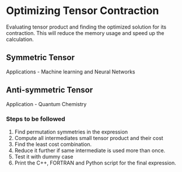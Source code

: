 # Optimizing Tensor Contraction
Evaluating tensor product and finding the optimized solution for its contraction. This will
reduce the memory usage and speed up the calculation. 

## Symmetric Tensor
Applications - Machine learning and Neural Networks

## Anti-symmetric Tensor
Application - Quantum Chemistry 


### Steps to be followed
1. Find permutation symmetries in the expression
2. Compute all intermediates small tensor product and their cost
3. Find the least cost combination.
4. Reduce it further if same intermediate is used more than once. 
5. Test it with dummy case
5. Print the C++, FORTRAN and Python script for the final expression. 

